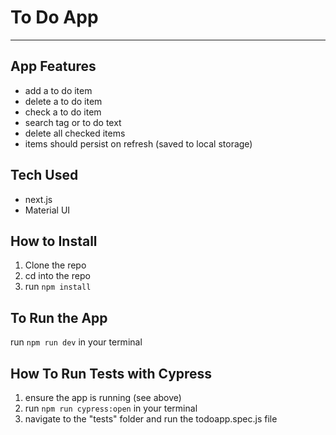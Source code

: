 # To Do App
---

## App Features
- add a to do item
- delete a to do item
- check a to do item
- search tag or to do text
- delete all checked items
- items should persist on refresh (saved to local storage)

## Tech Used
- next.js
- Material UI

## How to Install

1. Clone the repo
2. cd into the repo
3. run `npm install`

## To Run the App
run `npm run dev` in your terminal

## How To Run Tests with Cypress
1. ensure the app is running (see above)
2. run `npm run cypress:open` in your terminal
3. navigate to the "tests" folder and run the todoapp.spec.js file




